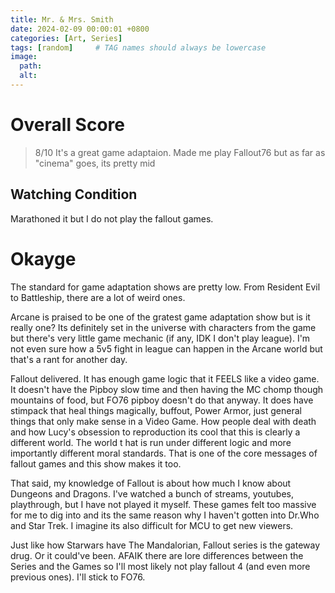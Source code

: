 ```yaml
---
title: Mr. & Mrs. Smith
date: 2024-02-09 00:00:01 +0800
categories: [Art, Series]
tags: [random]     # TAG names should always be lowercase
image:
  path: 
  alt: 
---
```


# Overall Score

> 8/10 It's a great game adaptaion. Made me play Fallout76 but as far as "cinema" goes, its pretty mid

## Watching Condition
Marathoned it but I do not play the fallout games.

# Okayge
The standard for game adaptation shows are pretty low. From Resident Evil to Battleship, there are a lot of weird ones.

Arcane is praised to be one of the gratest game adaptation show but is it really one? Its definitely set in the universe with characters from the game but there's very little game mechanic (if any, IDK I don't play league). I'm not even sure how a 5v5 fight in league can happen in the Arcane world but that's a rant for another day.

Fallout delivered. It has enough game logic that it FEELS like a video game. It doesn't have the Pipboy slow time and then having the MC chomp though mountains of food, but FO76 pipboy doesn't do that anyway. It does have stimpack that heal things magically, buffout, Power Armor, just general things that only make sense in a Video Game. How people deal with death and how Lucy's obsession to reproduction its cool that this is clearly a different world. The world t hat is run under different logic and more importantly different moral standards. That is one of the core messages of fallout games and this show makes it too.

That said, my knowledge of Fallout is about how much I know about Dungeons and Dragons. I've watched a bunch of streams, youtubes, playthrough, but I have not played it myself. These games felt too massive for me to dig into and its the same reason why I haven't gotten into Dr.Who and Star Trek. I imagine its also difficult for MCU to get new viewers.

Just like how Starwars have The Mandalorian, Fallout series is the gateway drug. Or it could've been.
AFAIK there are lore differences between the Series and the Games so I'll most likely not play fallout 4 (and even more previous ones).
I'll stick to FO76.